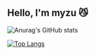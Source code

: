 <h2>Hello, I'm myzu 😼</h2>


![Anurag's GitHub stats](https://github-readme-stats.vercel.app/api?username=huiju-kim&bg_color=22272e,3c404d&title_color=fff&text_color=c9d1d9)




[![Top Langs](https://github-readme-stats.vercel.app/api/top-langs/?username=huiju-kim)](https://github.com/anuraghazra/github-readme-stats)








